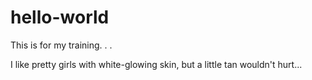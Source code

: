 # hello-world
This is for my training. . .


I like pretty girls with white-glowing skin, but a little tan wouldn't hurt...
